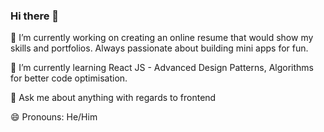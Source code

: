 ### Hi there 👋

<!--
**mithun9421/mithun9421** is a ✨ _special_ ✨ repository because its `README.md` (this file) appears on your GitHub profile.

Here are some ideas to get you started:

- 🔭 I’m currently working on ...
- 🌱 I’m currently learning ...
- 👯 I’m looking to collaborate on ...
- 🤔 I’m looking for help with ...
- 💬 Ask me about ...
- 📫 How to reach me: ...
- 😄 Pronouns: ...
- ⚡ Fun fact: ...
-->

🔭 I’m currently working on creating an online resume that would show my skills and portfolios. Always passionate about building mini apps for fun.

🌱 I’m currently learning React JS - Advanced Design Patterns, Algorithms for better code optimisation.

💬 Ask me about anything with regards to frontend

😄 Pronouns: He/Him
